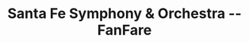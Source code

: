 ---
layout: repo
title: "Santa Fe Symphony & Orchestra -- FanFare "
id: 24454
permalink: repos/24454/
---